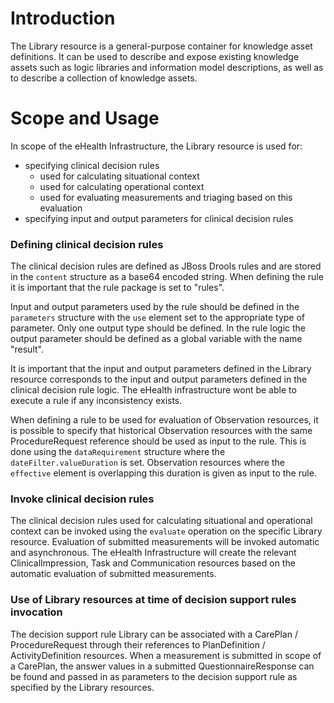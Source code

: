 # Introduction

The Library resource is a general-purpose container for knowledge asset definitions.
It can be used to describe and expose existing knowledge assets such as logic libraries
and information model descriptions, as well as to describe a collection of knowledge assets.

# Scope and Usage

In scope of the eHealth Infrastructure, the Library resource is used for:

* specifying clinical decision rules
    * used for calculating situational context
    * used for calculating operational context
    * used for evaluating measurements and triaging based on this evaluation
* specifying input and output parameters for clinical decision rules 

### Defining clinical decision rules

The clinical decision rules are defined as JBoss Drools rules and are stored in the `content` structure as a base64 
encoded string. When defining the rule it is important that the rule package is set to "rules".

Input and output parameters used by the rule should be defined in the `parameters` structure with the `use` element set to 
the appropriate type of parameter. Only one output type should be defined. In the rule logic the output parameter should 
be defined as a global variable with the name "result".

It is important that the input and output parameters defined in the Library resource corresponds to the input and output
parameters defined in the clinical decision rule logic. The eHealth infrastructure wont be able to execute a rule if any 
inconsistency exists.

When defining a rule to be used for evaluation of Observation resources, it is possible to specify that historical 
Observation resources with the same ProcedureRequest reference should be used as input to the rule. This is done using the 
`dataRequirement` structure where the `dateFilter.valueDuration` is set. Observation resources where the `effective` element
is overlapping this duration is given as input to the rule. 

### Invoke clinical decision rules

The clinical decision rules used for calculating situational and operational context can be invoked using the `evaluate` 
operation on the specific Library resource. Evaluation of submitted measurements will be invoked automatic and asynchronous.
The eHealth Infrastructure will create the relevant ClinicalImpression, Task and Communication resources based on the 
automatic evaluation of submitted measurements.
 
### Use of Library resources at time of decision support rules invocation

The decision support rule Library can be associated with a CarePlan /
ProcedureRequest through their references to PlanDefinition / ActivityDefinition resources.
When a measurement is submitted in scope of a CarePlan, the answer values in a submitted
QuestionnaireResponse can be found and passed in as parameters to the decision support rule
as specified by the Library resources. 
